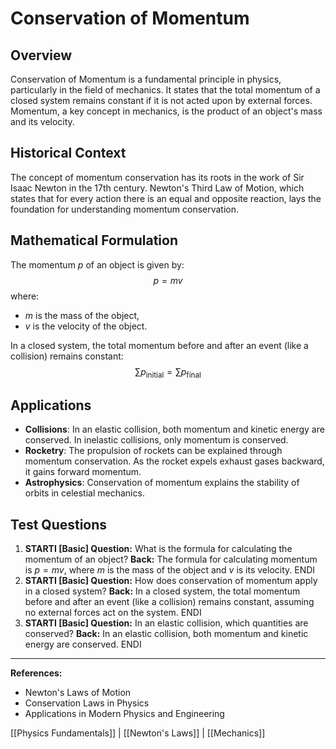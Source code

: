 # Conservation of Momentum

## Overview
Conservation of Momentum is a fundamental principle in physics, particularly in the field of mechanics. It states that the total momentum of a closed system remains constant if it is not acted upon by external forces. Momentum, a key concept in mechanics, is the product of an object's mass and its velocity.

## Historical Context
The concept of momentum conservation has its roots in the work of Sir Isaac Newton in the 17th century. Newton's Third Law of Motion, which states that for every action there is an equal and opposite reaction, lays the foundation for understanding momentum conservation.

## Mathematical Formulation
The momentum $p$ of an object is given by:
$$p = mv$$
where:
- $m$ is the mass of the object,
- $v$ is the velocity of the object.

In a closed system, the total momentum before and after an event (like a collision) remains constant:
$$\sum p_{\text{initial}} = \sum p_{\text{final}}$$

## Applications
- **Collisions**: In an elastic collision, both momentum and kinetic energy are conserved. In inelastic collisions, only momentum is conserved.
- **Rocketry**: The propulsion of rockets can be explained through momentum conservation. As the rocket expels exhaust gases backward, it gains forward momentum.
- **Astrophysics**: Conservation of momentum explains the stability of orbits in celestial mechanics.

## Test Questions
1. **STARTI [Basic] Question:** What is the formula for calculating the momentum of an object? **Back:** The formula for calculating momentum is $p = mv$, where $m$ is the mass of the object and $v$ is its velocity. ENDI
2. **STARTI [Basic] Question:** How does conservation of momentum apply in a closed system? **Back:** In a closed system, the total momentum before and after an event (like a collision) remains constant, assuming no external forces act on the system. ENDI
3. **STARTI [Basic] Question:** In an elastic collision, which quantities are conserved? **Back:** In an elastic collision, both momentum and kinetic energy are conserved. ENDI

---
**References:**
- Newton's Laws of Motion
- Conservation Laws in Physics
- Applications in Modern Physics and Engineering

[[Physics Fundamentals]] | [[Newton's Laws]] | [[Mechanics]]